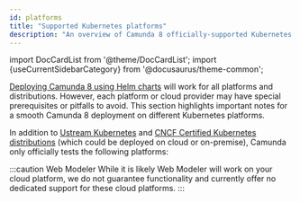```yaml
---
id: platforms
title: "Supported Kubernetes platforms"
description: "An overview of Camunda 8 officially-supported Kubernetes platforms."
---
```


import DocCardList from '@theme/DocCardList';
import {useCurrentSidebarCategory} from '@docusaurus/theme-common';

[Deploying Camunda 8 using Helm charts](../deploy.md) will work for all platforms and distributions. However, each platform or cloud provider may have special prerequisites or pitfalls to avoid. This section highlights important notes for a smooth Camunda 8 deployment on different Kubernetes platforms.

In addition to [Ustream Kubernetes](https://kubernetes.io/) and [CNCF Certified Kubernetes distributions](https://www.cncf.io/training/certification/software-conformance/) (which could be deployed on cloud or on-premise), Camunda only officially tests the following platforms:

<DocCardList items={useCurrentSidebarCategory().items}/>

:::caution Web Modeler
While it is likely Web Modeler will work on your cloud platform, we do not guarantee functionality and currently offer no dedicated support for these cloud platforms.
:::
